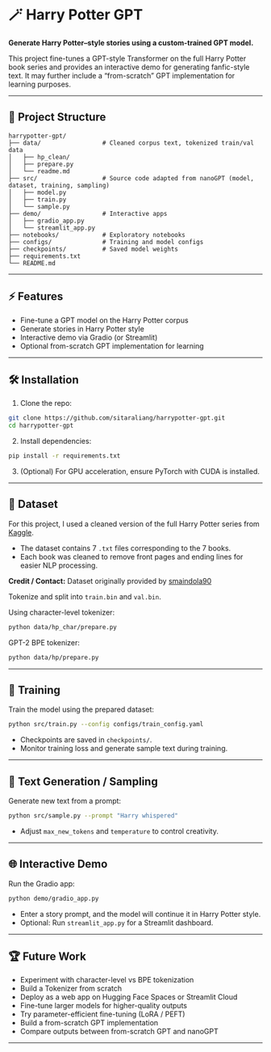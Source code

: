 # 🪄 Harry Potter GPT

**Generate Harry Potter–style stories using a custom-trained GPT model.**

This project fine-tunes a GPT-style Transformer on the full Harry Potter book series and provides an interactive demo for generating fanfic-style text. It may further include a “from-scratch” GPT implementation for learning purposes.

---

## 📂 Project Structure

```
harrypotter-gpt/
├── data/                 # Cleaned corpus text, tokenized train/val data
│   ├── hp_clean/
│   ├── prepare.py  
│   └── readme.md      
├── src/                  # Source code adapted from nanoGPT (model, dataset, training, sampling)
│   ├── model.py           
│   ├── train.py
│   └── sample.py      
├── demo/                 # Interactive apps
│   ├── gradio_app.py
│   └── streamlit_app.py
├── notebooks/            # Exploratory notebooks
├── configs/              # Training and model configs
├── checkpoints/          # Saved model weights
├── requirements.txt
└── README.md
```

---

## ⚡ Features

* Fine-tune a GPT model on the Harry Potter corpus
* Generate stories in Harry Potter style
* Interactive demo via Gradio (or Streamlit)
* Optional from-scratch GPT implementation for learning

---

## 🛠️ Installation

1. Clone the repo:

```bash
git clone https://github.com/sitaraliang/harrypotter-gpt.git
cd harrypotter-gpt
```

2. Install dependencies:

```bash
pip install -r requirements.txt
```

3. (Optional) For GPU acceleration, ensure PyTorch with CUDA is installed.

---

## 📝 Dataset

For this project, I used a cleaned version of the full Harry Potter series from [Kaggle](https://www.kaggle.com/datasets/shubhammaindola/harry-potter-books/data).

* The dataset contains 7 `.txt` files corresponding to the 7 books.
* Each book was cleaned to remove front pages and ending lines for easier NLP processing.

**Credit / Contact:**
Dataset originally provided by [smaindola90](mailto:smaindola90@gmail.com)

Tokenize and split into `train.bin` and `val.bin`.

Using character-level tokenizer:
```bash
python data/hp_char/prepare.py
```

GPT-2 BPE tokenizer:
```bash
python data/hp/prepare.py
```

---

## 🚀 Training

Train the model using the prepared dataset:

```bash
python src/train.py --config configs/train_config.yaml
```

* Checkpoints are saved in `checkpoints/`.
* Monitor training loss and generate sample text during training.

---

## 🎨 Text Generation / Sampling

Generate new text from a prompt:

```bash
python src/sample.py --prompt "Harry whispered"
```

* Adjust `max_new_tokens` and `temperature` to control creativity.

---

## 🌐 Interactive Demo

Run the Gradio app:

```bash
python demo/gradio_app.py
```

* Enter a story prompt, and the model will continue it in Harry Potter style.
* Optional: Run `streamlit_app.py` for a Streamlit dashboard.

---

## 🏆 Future Work

* Experiment with character-level vs BPE tokenization
* Build a Tokenizer from scratch
* Deploy as a web app on Hugging Face Spaces or Streamlit Cloud
* Fine-tune larger models for higher-quality outputs
* Try parameter-efficient fine-tuning (LoRA / PEFT)
* Build a from-scratch GPT implementation
* Compare outputs between from-scratch GPT and nanoGPT



---

